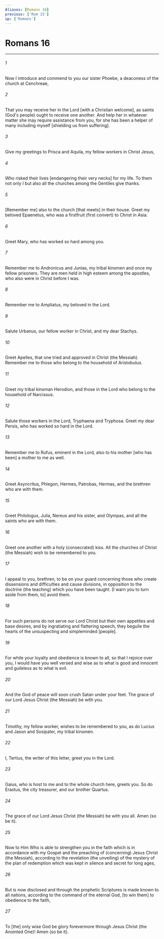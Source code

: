 ```yaml
---
Aliases: [Romans 16]
previous: ['Rom 15']
up: ['Romans']
---
```

# Romans 16

***














###### 1 






Now I introduce and commend to you our sister Phoebe, a deaconess of the church at Cenchreae, 













###### 2 






That you may receive her in the Lord [with a Christian welcome], as saints (God's people) ought to receive one another. And help her in whatever matter she may require assistance from you, for she has been a helper of many including myself [shielding us from suffering]. 













###### 3 






Give my greetings to Prisca and Aquila, my fellow workers in Christ Jesus, 













###### 4 






Who risked their lives [endangering their very necks] for my life. To them not only I but also all the churches among the Gentiles give thanks. 













###### 5 






[Remember me] also to the church [that meets] in their house. Greet my beloved Epaenetus, who was a firstfruit (first convert) to Christ in Asia. 













###### 6 






Greet Mary, who has worked so hard among you. 













###### 7 






Remember me to Andronicus and Junias, my tribal kinsmen and once my fellow prisoners. They are men held in high esteem among the apostles, who also were in Christ before I was. 













###### 8 






Remember me to Ampliatus, my beloved in the Lord. 













###### 9 






Salute Urbanus, our fellow worker in Christ, and my dear Stachys. 













###### 10 






Greet Apelles, that one tried and approved in Christ (the Messiah). Remember me to those who belong to the household of Aristobulus. 













###### 11 






Greet my tribal kinsman Herodion, and those in the Lord who belong to the household of Narcissus. 













###### 12 






Salute those workers in the Lord, Tryphaena and Tryphosa. Greet my dear Persis, who has worked so hard in the Lord. 













###### 13 






Remember me to Rufus, eminent in the Lord, also to his mother [who has been] a mother to me as well. 













###### 14 






Greet Asyncritus, Phlegon, Hermes, Patrobas, Hermas, and the brethren who are with them. 













###### 15 






Greet Philologus, Julia, Nereus and his sister, and Olympas, and all the saints who are with them. 













###### 16 






Greet one another with a holy (consecrated) kiss. All the churches of Christ (the Messiah) wish to be remembered to you. 













###### 17 






I appeal to you, brethren, to be on your guard concerning those who create dissensions and difficulties and cause divisions, in opposition to the doctrine (the teaching) which you have been taught. [I warn you to turn aside from them, to] avoid them. 













###### 18 






For such persons do not serve our Lord Christ but their own appetites and base desires, and by ingratiating and flattering speech, they beguile the hearts of the unsuspecting and simpleminded [people]. 













###### 19 






For while your loyalty and obedience is known to all, so that I rejoice over you, I would have you well versed and wise as to what is good and innocent and guileless as to what is evil. 













###### 20 






And the God of peace will soon crush Satan under your feet. The grace of our Lord Jesus Christ (the Messiah) be with you. 













###### 21 






Timothy, my fellow worker, wishes to be remembered to you, as do Lucius and Jason and Sosipater, my tribal kinsmen. 













###### 22 






I, Tertius, the writer of this letter, greet you in the Lord. 













###### 23 






Gaius, who is host to me and to the whole church here, greets you. So do Erastus, the city treasurer, and our brother Quartus. 













###### 24 






The grace of our Lord Jesus Christ (the Messiah) be with you all. Amen (so be it). 













###### 25 






Now to Him Who is able to strengthen you in the faith which is in accordance with my Gospel and the preaching of (concerning) Jesus Christ (the Messiah), according to the revelation (the unveiling) of the mystery of the plan of redemption which was kept in silence and secret for long ages, 













###### 26 






But is now disclosed and through the prophetic Scriptures is made known to all nations, according to the command of the eternal God, [to win them] to obedience to the faith, 













###### 27 






To [the] only wise God be glory forevermore through Jesus Christ (the Anointed One)! Amen (so be it).
